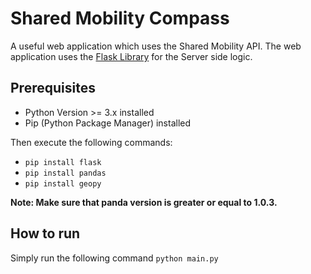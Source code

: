 # Shared Mobility Compass
A useful web application which uses the Shared Mobility API.
The web application uses the [Flask Library](https://flask.palletsprojects.com/en/1.1.x/) for the Server side logic.

## Prerequisites
* Python Version >= 3.x installed
* Pip (Python Package Manager) installed

Then execute the following commands:
* `pip install flask`
* `pip install pandas`
* `pip install geopy`

**Note: Make sure that panda version is greater or equal to 1.0.3.**


## How to run
Simply run the following command `python main.py`
